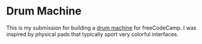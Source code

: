 # Drum Machine

This is my submission for building a [drum machine](https://www.freecodecamp.org/learn/front-end-libraries/front-end-libraries-projects/build-a-drum-machine) for freeCodeCamp. I was inspired by physical pads that typically sport very colorful interfaces. 
